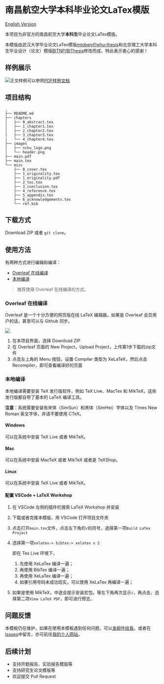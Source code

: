# 南昌航空大学本科毕业论文LaTex模版

[English Version](README-EN.md)

本项目为非官方的南昌航空大学**本科生**毕业论文LaTex模版。

本模版由武汉大学毕业论文LaTex模版[mtobeiyf/whu-thesis](https://github.com/mtobeiyf/whu-thesis)和北京理工大学本科生毕业设计（论文）模版[BITNP/BIThesis](https://github.com/BITNP/BIThesis)修改而成，特此表示衷心的感谢！

## 样例展示

![](https://raw.githubusercontent.com/HurleyJames/ImageHosting/master/CleanShot%202020-07-28%20at%2022.33.00.png)正文样例可以参照[PDF样例文档](main.pdf)

## 项目结构

```
.
├── README.md
├── chapters
│   ├── 0_abstract.tex
│   ├── 1_chapter1.tex
│	├── 2_chapter2.tex
|   ├── 3_chapter3.tex
|	└── 4_chapter4.tex
├── images
│   ├── nchu_logo.png
│   └── header.png
├── main.pdf
├── main.tex
└── misc
    ├── 0_cover.tex
    ├── 1_originality.tex
	├── 1_originality.pdf
    ├── 2_toc.tex
    ├── 3_conclusion.tex
    ├── 4_reference.tex
    ├── 5_appendix.tex
    ├── 6_acknowledgements.tex
    └── ref.bib
```

## 下载方式

Download ZIP 或者 `git clone`。

## 使用方法

有两种方式进行编辑和编译：

* [Overleaf 在线编译]()
* [本地编译]()

> 推荐使用 Overleaf 在线编译的方式。

### Overleaf 在线编译

Overleaf 是一个十分方便的网页版在线 LaTeX 编辑器。如果是 Overleaf 会员用户的话，甚至可以与 Github 同步。

![](https://raw.githubusercontent.com/HurleyJames/ImageHosting/master/CleanShot%202020-07-28%20at%2022.23.59.png)

1. 在本项目界面，选择 Download ZIP
2. 在 Overleaf 页面的 New Project，Upload Project，上传第1步下载的zip文件
3. 点击左上角的 Menu 按钮，设置 Compiler 类型为 XeLaTeX，然后点击 Recompiler，即可查看编译好的页面

### 本地编译

本地编译需要安装 TeX 发行版软件，例如 TeX Live、MacTex 和 MikTeX，这些发行版都自带了基本的 LaTeX 编译工具。

**注意**：系统需要安装有宋体（SimSun）和黑体（SimHei）字体以及 Times New Roman 英文字体，并请不要使用 CTeX。

#### Windows

可以在系统中安装 TeX Live 或者 MikTeX。

#### Mac

可以在系统中安装 MacTeX 或者 MikTeX 或者是 TeXShop。

#### Linux

可以在系统中安装 TeX Live 或者 MikTeX。

#### 配置 VSCode + LaTeX Workshop

1. 在 VSCode 左侧的插件栏搜索 LaTeX Workshop 并安装

2. 下载或者克隆本模版，用 VSCode 打开项目文件夹

3. 点击打开`main.tex`文件，点击左下角的`√`的符号，选择第一项`Build LaTex Project`

4. 选择第一项`xelatex-> bibtex-> xelatex x 2`

    即在 Tex Live 环境下，

    1. 先使用 XeLaTex 编译一遍；
    2. 再使用 BibTex 编译一遍；
    3. 再使用 XeLaTex 编译一遍；
    4. 如果引用号码未成功现实，可以使用 XeLaTex 再编译一遍；

5. 如果是使用 MikTeX，中途会提示安装宏包。等左下角再次显示`√`，再点击，选择第二项`View LaTeX PDF`，即可进行预览。

## 问题反馈

本模板仍在维护，如果在使用本模板遇到任何问题，可以[发邮件给我](hurleyhuang@hotmai.com)，或者在[Issues](https://github.com/NCHUSC/NCHU_Bachelor_Thesis_Template/issues)中留言，亦可前往[我的个人网站](https://hurley.fun)。

## 后续计划

* 支持开题报告、实验报告模版等
* 支持研究生论文模版等
* 欢迎提交 Pull Request

